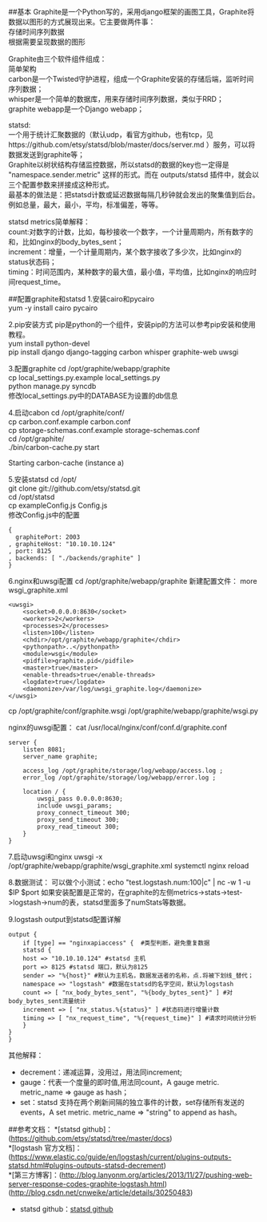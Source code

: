 ##基本
Graphite是一个Python写的，采用django框架的画图工具，Graphite将数据以图形的方式展现出来。它主要做两件事：<br />
存储时间序列数据<br />
根据需要呈现数据的图形<br />

Graphite由三个软件组件组成：<br />
简单架构<br />
carbon是一个Twisted守护进程，组成一个Graphite安装的存储后端，监听时间序列数据；<br />
whisper是一个简单的数据库，用来存储时间序列数据，类似于RRD；<br />
graphite webapp是一个Django webapp；<br />

statsd:<br />
一个用于统计汇聚数据的（默认udp，看官方github，也有tcp，见https://github.com/etsy/statsd/blob/master/docs/server.md ）服务，可以将数据发送到graphite等；<br />
Graphite以树状结构存储监控数据，所以statsd的数据的key也一定得是 "namespace.sender.metric" 这样的形式。而在 outputs/statsd 插件中，就会以三个配置参数来拼接成这种形式。<br />
最基本的做法是：把statsd计数或延迟数据每隔几秒钟就会发出的聚集值到后台。例如总量，最大，最小，平均，标准偏差，等等。<br />

statsd metrics简单解释：<br />
count:对数字的计数，比如，每秒接收一个数字，一个计量周期内，所有数字的和，比如nginx的body_bytes_sent；<br />
increment：增量，一个计量周期内，某个数字接收了多少次，比如nginx的status状态码；<br />
timing：时间范围内，某种数字的最大值，最小值，平均值，比如nginx的响应时间request_time。<br />

##配置graphite和statsd
1.安装cairo和pycairo<br />
yum -y install cairo pycairo

2.pip安装方式
pip是python的一个组件，安装pip的方法可以参考pip安装和使用教程。<br />
yum install python-devel<br />
pip install django django-tagging carbon whisper graphite-web uwsgi

3.配置graphite
cd /opt/graphite/webapp/graphite<br />
cp local_settings.py.example local_settings.py<br />
python manage.py syncdb<br />
修改local_settings.py中的DATABASE为设置的db信息

4.启动cabon
cd /opt/graphite/conf/<br />
cp carbon.conf.example carbon.conf<br />
cp storage-schemas.conf.example storage-schemas.conf<br />
cd /opt/graphite/<br />
./bin/carbon-cache.py start<br />

Starting carbon-cache (instance a)

5.安装statsd
cd /opt/<br />
git clone git://github.com/etsy/statsd.git<br />
cd /opt/statsd<br />
cp exampleConfig.js Config.js<br />
修改Config.js中的配置
```
{
  graphitePort: 2003
, graphiteHost: "10.10.10.124"
, port: 8125
, backends: [ "./backends/graphite" ]
}
```

6.nginx和uwsgi配置
cd /opt/graphite/webapp/graphite
新建配置文件：
more wsgi_graphite.xml
```
<uwsgi>
    <socket>0.0.0.0:8630</socket>
    <workers>2</workers>
    <processes>2</processes>
    <listen>100</listen>
    <chdir>/opt/graphite/webapp/graphite</chdir>
    <pythonpath>..</pythonpath>
    <module>wsgi</module>
    <pidfile>graphite.pid</pidfile>
    <master>true</master>
    <enable-threads>true</enable-threads>
    <logdate>true</logdate>
    <daemonize>/var/log/uwsgi_graphite.log</daemonize>
</uwsgi>
```

cp /opt/graphite/conf/graphite.wsgi /opt/graphite/webapp/graphite/wsgi.py

nginx的uwsgi配置：
cat /usr/local/nginx/conf/conf.d/graphite.conf
```
server {
    listen 8081;
    server_name graphite;

    access_log /opt/graphite/storage/log/webapp/access.log ;
    error_log /opt/graphite/storage/log/webapp/error.log ;

    location / {
        uwsgi_pass 0.0.0.0:8630;
        include uwsgi_params;
        proxy_connect_timeout 300;
        proxy_send_timeout 300;
        proxy_read_timeout 300;
    }
}
```
7.启动uwsgi和nginx
uwsgi -x /opt/graphite/webapp/graphite/wsgi_graphite.xml
systemctl nginx reload

8.数据测试：
可以做个小测试：echo "test.logstash.num:100|c" | nc -w 1 -u $IP $port 如果安装配置是正常的，在graphite的左侧metrics->stats->test->logstash->num的表，statsd里面多了numStats等数据。

9.logstash output到statsd配置详解
```
output {
	if [type] == "nginxapiaccess" {  #类型判断，避免重复数据
	statsd {
	host => "10.10.10.124" #statsd 主机
	port => 8125 #statsd 端口，默认为8125
	sender => "%{host}" #默认为主机名，数据发送者的名称，点.将被下划线_替代；
	namespace => "logstash" #数据在statsd的名字空间，默认为logstash
	count => [ "nx_body_bytes_sent", "%{body_bytes_sent}" ] #对body_bytes_sent流量统计
	increment => [ "nx_status.%{status}" ] #状态码进行增量计数
	timing => [ "nx_request_time", "%{request_time}" ] #请求时间统计分析
	}
}
}
```

其他解释：
* decrement：递减运算，没用过，用法同increment;
* gauge：代表一个度量的即时值,用法同count，A gauge metric. metric_name => gauge as hash；
* set：statsd 支持在两个刷新间隔的独立事件的计数，set存储所有发送的events，A set metric. metric_name => "string" to append as hash。

##参考文档：
*[statsd github]：(https://github.com/etsy/statsd/tree/master/docs)<br />
*[logstash 官方文档]：(https://www.elastic.co/guide/en/logstash/current/plugins-outputs-statsd.html#plugins-outputs-statsd-decrement)<br />
*[第三方博客]：(http://blog.lanyonm.org/articles/2013/11/27/pushing-web-server-response-codes-graphite-logstash.html)<br />
(http://blog.csdn.net/cnweike/article/details/30250483)<br />
* statsd github：[statsd github](https://github.com/etsy/statsd/tree/master/docs)<br />
